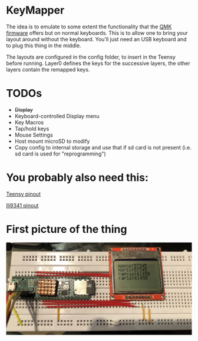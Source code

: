 # KeyMapper

The idea is to emulate to some extent the functionality that the [QMK firmware](https://github.com/qmk/qmk_firmware) offers but on normal keyboards.
This is to allow one to bring your layout around without the keyboard.
You'll just need an USB keyboard and to plug this thing in the middle.

The layouts are configured in the config folder, to insert in the Teensy before running.
Layer0 defines the keys for the successive layers, the other layers contain the remapped keys.

# TODOs

+ ~~Display~~
+ Keyboard-controlled Display menu
+ Key Macros
+ Tap/hold keys
+ Mouse Settings
+ Host mount microSD to modify 
+ Copy config to internal storage and use that if sd card is not present (i.e. sd card is used for "reprogramming")

# You probably also need this:

[Teensy pinout](https://www.pjrc.com/teensy/pinout.html#:~:text=Teensy%204.1)

[Ili9341 pinout](https://thesolaruniverse.files.wordpress.com/2021/03/092_figure_04_96_dpi.png)

# First picture of the thing
![Thing](./IMG_0420.jpg)
